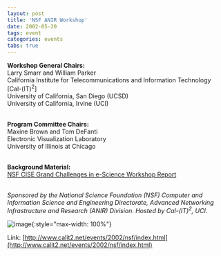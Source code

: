 ```yaml
---
layout: post
title: 'NSF ANIR Workshop'
date: 2002-05-20
tags: event
categories: events
tabs: true
---
```


<strong>Workshop General Chairs:</strong><br>
Larry Smarr and William Parker<br>
California Institute for Telecommunications and Information Technology [Cal-(IT)<sup>2</sup>]<br>
University of California, San Diego (UCSD)<br>
University of California, Irvine (UCI)<br><br>

<strong>Program Committee Chairs:</strong><br>
Maxine Brown and Tom DeFanti<br>
Electronic Visualization Laboratory<br>
University of Illinois at Chicago<br><br>

<strong>Background Material:</strong><br>
<a href="http://www.evl.uic.edu/activity/NSF/index.html">NSF CISE Grand Challenges in e-Science Workshop Report</a><br><br>

<em>Sponsored by the National Science Foundation (NSF) Computer and Information Science and Engineering Directorate, Advanced Networking Infrastructure and Research (ANIR) Division. Hosted by Cal-(IT)<sup>2</sup>, UCI.</em>

![image](https://www.evl.uic.edu/output/originals/irvineworkshop_new.jpg-srcw.jpg){:style="max-width: 100%"}


Link: [http://www.calit2.net/events/2002/nsf/index.html](http://www.calit2.net/events/2002/nsf/index.html)
